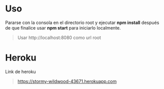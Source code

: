 # Uso

Pararse con la consola en el directorio root y ejecutar **npm install** después de que finalice usar **npm start** para iniciarlo localmente.
>Usar http://localhost:8080 como url root

# Heroku

Link de heroku
> https://stormy-wildwood-43671.herokuapp.com
